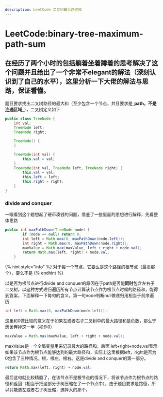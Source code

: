 ```yaml
---
description: LeetCode 二叉树最大路径和
---
```


# LeetCode:binary-tree-maximum-path-sum

## 在经历了两个小时的包括躺着坐着蹲着的思考解决了这个问题并且给出了一个非常不elegant的解法（深刻认识到了自己的水平），这里分析一下大佬的解法与思路，保证看懂。

题目要求找出二叉树路径的最大和（至少包含一个节点，并且要求是_**path，不是连通区域**_），二叉树定义如下

```java
public class TreeNode {
    int val;
    TreeNode left;
    TreeNode right;

    TreeNode() {
    }

    TreeNode(int val) {
        this.val = val;
    }
    TreeNode(int val, TreeNode left, TreeNode right) {
        this.val = val;
        this.left = left;
        this.right = right;
    }
}
```

### divide and conquer

一眼看到这个题想起了硬币凑钱的问题，借鉴了一些里面的思想进行解释，先看整体思路

```java
public int maxPathDown(TreeNode node) {
        if (node == null) return 0;
        int left = Math.max(0, maxPathDown(node.left));
        int right = Math.max(0, maxPathDown(node.right));
        maxValue = Math.max(maxValue, left + right + node.val);
        return Math.max(left, right) + node.val;
    }
```

{% hint style="info" %}
对于每一个节点，它要么是这个路径的根节点（最高那个），要么不是
{% endhint %}

以是否为根节点进行divide and conquer的原因在于path是否能**同时**包含左右子二叉树，以这种方式递归遍历所有节点计算该节点作为根节点时候的路径和，能得到答案，下面解释一下每句的含义，第一句node判断null做递归用相当于前序遍历

```java
int left = Math.max(0, maxPathDown(node.left));
```

这里和0做比较的意义在于如果左或者右子二叉树中的最大路径和是负数，那么宁愿舍弃掉这一半（视作0）

```java
maxValue = Math.max(maxValue, left + right + node.val);
```

maxValue是一个全局变量用来记录最大的路径和，后面 left+right+node.val表示如果该节点作为根节点能够达到的最大路径和，实际上这里根据left，right是否为0包含了三种情况。根，根左，根右。这是divide and conquer的第一部分。

```java
return Math.max(left, right) + node.val;
```

最后这句就比较精髓了，在该节点不是根节点的情况下，将该节点作为根节点的路径和返回（相当于把这部分子树压缩在了一个节点中），由于题目要求是路径，所以只能选左或者右子树压缩，选择大的那个。

